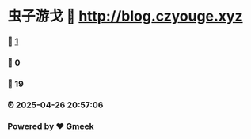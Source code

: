 # 虫子游戈 :link: http://blog.czyouge.xyz 
### :page_facing_up: [1](http://blog.czyouge.xyz/tag.html) 
### :speech_balloon: 0 
### :hibiscus: 19 
### :alarm_clock: 2025-04-26 20:57:06 
### Powered by :heart: [Gmeek](https://github.com/Meekdai/Gmeek)
